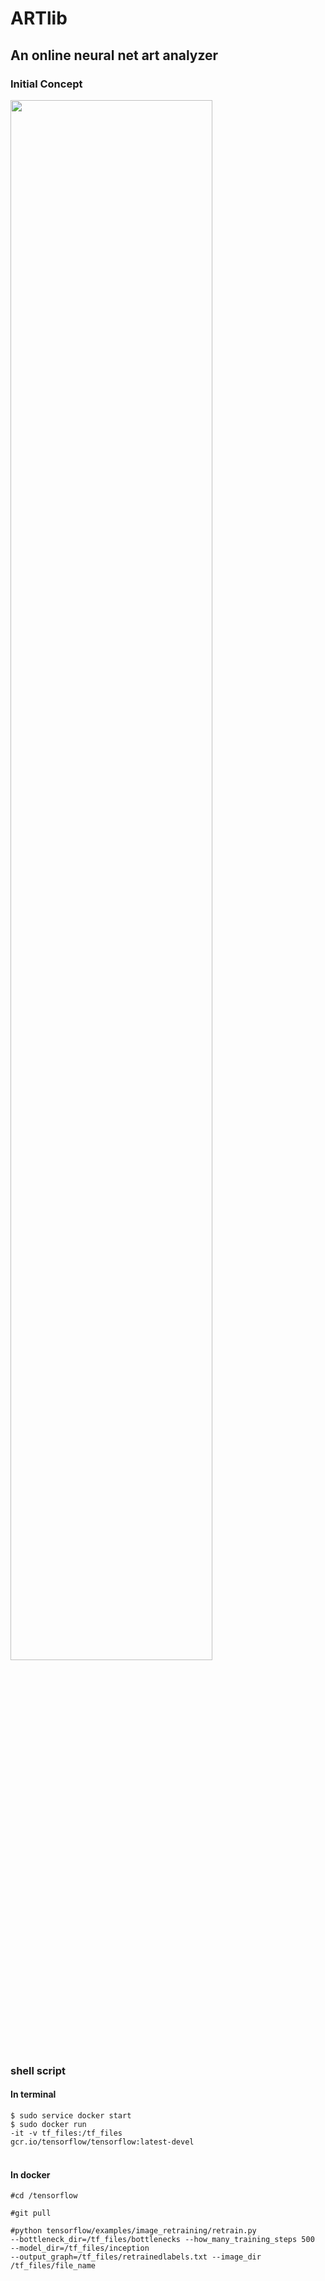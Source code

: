 # ARTlib

## An online neural net art analyzer

### Initial Concept
<img src="https://github.com/jimmyadg/art_lib/blob/master/img/wireframe.jpg" width="80%">

### shell script  
#### In terminal

<code>$ sudo service docker start</code><br>
<code>$ sudo docker run -it -v tf_files:/tf_files gcr.io/tensorflow/tensorflow:latest-devel</code><br><br>

#### In docker

<code>#cd /tensorflow</code><br>

<code>#git pull</code><br>

<code>#python tensorflow/examples/image_retraining/retrain.py --bottleneck_dir=/tf_files/bottlenecks --how_many_training_steps 500 --model_dir=/tf_files/inception --output_graph=/tf_files/retrainedlabels.txt --image_dir /tf_files/file_name</code><br>
